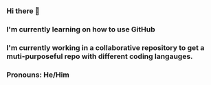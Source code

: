 ### Hi there 👋
### I'm currently learning on how to use GitHub
### I'm currently working in a collaborative repository to get a muti-purposeful repo with different coding langauges.
### Pronouns: He/Him

<!--
**AngelM2024/AngelM2024** is a ✨ _special_ ✨ repository because its `README.md` (this file) appears on your GitHub profile.

Here are some ideas to get you started:

- 🔭 I’m currently working on ...
- 🌱 I’m currently learning ...
- 👯 I’m looking to collaborate on ...
- 🤔 I’m looking for help with ...
- 💬 Ask me about ...
- 📫 How to reach me: ...
- 😄 Pronouns: ...
- ⚡ Fun fact: ...
-->

